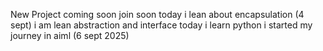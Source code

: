 New Project coming soon
join soon
today i lean about encapsulation (4 sept)
i am lean abstraction and interface
today i learn python i started my journey in aiml (6 sept 2025)
